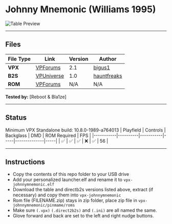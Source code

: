# Johnny Mnemonic (Williams 1995)

![Table Preview](../../images/vpx-johnnymnemonic.png)

---

## Files
| File Type | Link | Version | Author | 
|-----------|--------|----------|--------------|
| **VPX** | [VPForums](https://www.vpforums.org/index.php?app=downloads&showfile=15289) | 2.1 | [bigus1](https://www.vpforums.org/index.php?showuser=107629) |
| **B2S** | [VPUniverse](https://vpuniverse.com/files/file/13622-johnny-mnemonic-williams-1995-b2s-with-full-dmd/) | 1.0 | [hauntfreaks](https://vpuniverse.com/profile/5216-hauntfreaks/) |
| **ROM** | [VPForums](https://www.vpforums.org/index.php?app=downloads&showfile=1270) | N/A | N/A |

**Tested by:** [Reboot & Bla1ze]

---

## Status 
Minimum VPX Standalone build: 10.8.0-1989-a764013
| Playfield | Controls | Backglass | DMD | ROM Required | FPS | 
|-----------|----------|-----------|-----|--------------|-----|
| :white_check_mark: | :white_check_mark: | :white_check_mark: | :x: | :white_check_mark: | 56 |

---

## Instructions
- Copy the contents of this repo folder to your USB drive
- Add your personalized launcher.elf and rename it to `vpx-johnnymnemonic.elf`
- Download the table and directb2s versions listed above, extract (if necessary) and copy them into `vpx-johnnymnemonic`
- Rom file (FILENAME.zip) stays in zip folder, place zip file in `vpx-johnnymnemonic/pinmame/roms`
- Make sure `(.vpx)` `(.direct2b2s)` and `(.ini)` are all named the same.
- Glove forward and back are set to the left and right nudge buttons.
